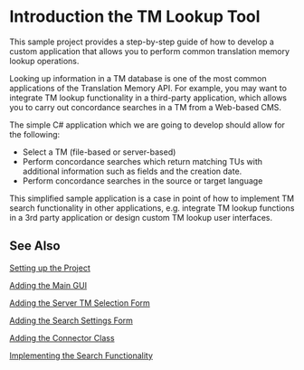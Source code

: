 Introduction the TM Lookup Tool
======
This sample project provides a step-by-step guide of how to develop a custom application that allows you to perform common translation memory lookup operations.

Looking up information in a TM database is one of the most common applications of the Translation Memory API. For example, you may want to integrate TM lookup functionality in a third-party application, which allows you to carry out concordance searches in a TM from a Web-based CMS.

The simple C# application which we are going to develop should allow for the following:

* Select a TM (file-based or server-based)
* Perform concordance searches which return matching TUs with additional information such as fields and the creation date.
* Perform concordance searches in the source or target language


This simplified sample application is a case in point of how to implement TM search functionality in other applications, e.g. integrate TM lookup functions in a 3rd party application or design custom TM lookup user interfaces.

See Also
------
[Setting up the Project](setting_up_the_lookup_project.md)

[Adding the Main GUI](adding_the_main_gui.md)

[Adding the Server TM Selection Form](adding_the_server_tm_selection_form.md)

[Adding the Search Settings Form](adding_the_search_settings_form.md)

[Adding the Connector Class](adding_the_connector_class.md)

[Implementing the Search Functionality](implementing_the_search_functionality.md)

